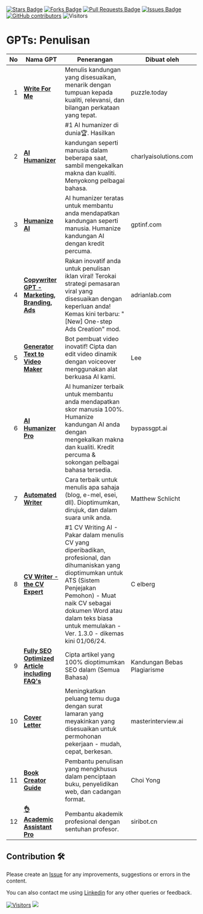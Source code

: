 <a href="https://github.com/drshahizan/ai-tools/stargazers"><img src="https://img.shields.io/github/stars/drshahizan/ai-tools" alt="Stars Badge"/></a>
<a href="https://github.com/drshahizan/ai-tools/network/members"><img src="https://img.shields.io/github/forks/drshahizan/ai-tools" alt="Forks Badge"/></a>
<a href="https://github.com/drshahizan/ai-tools"><img src="https://img.shields.io/github/issues-pr/drshahizan/ai-tools" alt="Pull Requests Badge"/></a>
<a href="https://github.com/drshahizan/ai-tools/issues"><img src="https://img.shields.io/github/issues/drshahizan/ai-tools" alt="Issues Badge"/></a>
<a href="https://github.com/drshahizan/ai-tools/graphs/contributors"><img alt="GitHub contributors" src="https://img.shields.io/github/contributors/drshahizan/ai-tools?color=2b9348"></a>
![Visitors](https://api.visitorbadge.io/api/visitors?path=https%3A%2F%2Fgithub.com%2Fdrshahizan%2Fai-tools&labelColor=%23d9e3f0&countColor=%23697689&style=flat)

# GPTs: Penulisan


| No | Nama GPT | Penerangan | Dibuat oleh                   |
|---------:|---------------------------------------------------------------------------------------------------------------|------------------------------------------------------------------------------------------------------------------------------------------------------------------------------|------------------------------------|
| 1       | [**Write For Me**](https://puzzle.today)                                                                       | Menulis kandungan yang disesuaikan, menarik dengan tumpuan kepada kualiti, relevansi, dan bilangan perkataan yang tepat.                                                     | puzzle.today                      |
| 2       | [**AI Humanizer**](https://charlyaisolutions.com)                                                              | #1 AI humanizer di dunia🏆. Hasilkan kandungan seperti manusia dalam beberapa saat, sambil mengekalkan makna dan kualiti. Menyokong pelbagai bahasa.                          | charlyaisolutions.com             |
| 3       | [**Humanize AI**](https://gptinf.com)                                                                          | AI humanizer teratas untuk membantu anda mendapatkan kandungan seperti manusia. Humanize kandungan AI dengan kredit percuma.                                                 | gptinf.com                        |
| 4       | [**Copywriter GPT - Marketing, Branding, Ads**](https://adrianlab.com)                                         | Rakan inovatif anda untuk penulisan iklan viral! Terokai strategi pemasaran viral yang disesuaikan dengan keperluan anda! Kemas kini terbaru: "[New] One-step Ads Creation" mod. | adrianlab.com                     |
| 5       | [**Generator Text to Video Maker**](#)                                                                         | Bot pembuat video inovatif! Cipta dan edit video dinamik dengan voiceover menggunakan alat berkuasa AI kami.                                                                 | Lee                                |
| 6       | [**AI Humanizer Pro**](https://bypassgpt.ai)                                                                   | AI humanizer terbaik untuk membantu anda mendapatkan skor manusia 100%. Humanize kandungan AI anda dengan mengekalkan makna dan kualiti. Kredit percuma & sokongan pelbagai bahasa tersedia. | bypassgpt.ai                      |
| 7       | [**Automated Writer**](#)                                                                                      | Cara terbaik untuk menulis apa sahaja (blog, e-mel, esei, dll). Dioptimumkan, dirujuk, dan dalam suara unik anda.                                                            | Matthew Schlicht                  |
| 8       | [**CV Writer - the CV Expert**](#)                                                                             | #1 CV Writing AI - Pakar dalam menulis CV yang diperibadikan, profesional, dan dihumaniskan yang dioptimumkan untuk ATS (Sistem Penjejakan Pemohon) - Muat naik CV sebagai dokumen Word atau dalam teks biasa untuk memulakan - Ver. 1.3.0 - dikemas kini 01/06/24. | C elberg                          |
| 9       | [**Fully SEO Optimized Article including FAQ's**](https://mtsprompts.com)                                      | Cipta artikel yang 100% dioptimumkan SEO dalam (Semua Bahasa) | Kandungan Bebas Plagiarisme | Tajuk | Penerangan Meta | Tajuk dengan Tag H1-H6 yang Betul | artikel sehingga 2500+ perkataan dengan FAQ dan Kesimpulan. | mtsprompts.com                    |
| 10      | [**Cover Letter**](#)                                                                                          | Meningkatkan peluang temu duga dengan surat lamaran yang meyakinkan yang disesuaikan untuk permohonan pekerjaan - mudah, cepat, berkesan.                                    | masterinterview.ai                |
| 11      | [**Book Creator Guide**](#)                                                                                    | Pembantu penulisan yang mengkhusus dalam penciptaan buku, penyelidikan web, dan cadangan format.                                                                             | Choi Yong                         |
| 12      | [**👌Academic Assistant Pro**](#)                                                                              | Pembantu akademik profesional dengan sentuhan profesor.                                                                                                                      | siribot.cn                        |

## Contribution 🛠️
Please create an [Issue](https://github.com/drshahizan/ai-tools/issues) for any improvements, suggestions or errors in the content.

You can also contact me using [Linkedin](https://www.linkedin.com/in/drshahizan/) for any other queries or feedback.

[![Visitors](https://api.visitorbadge.io/api/visitors?path=https%3A%2F%2Fgithub.com%2Fdrshahizan&labelColor=%23697689&countColor=%23555555&style=plastic)](https://visitorbadge.io/status?path=https%3A%2F%2Fgithub.com%2Fdrshahizan)
![](https://hit.yhype.me/github/profile?user_id=81284918)



